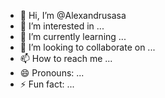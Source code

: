 - 👋 Hi, I’m @Alexandrusasa
- 👀 I’m interested in ...
- 🌱 I’m currently learning ...
- 💞️ I’m looking to collaborate on ...
- 📫 How to reach me ...
- 😄 Pronouns: ...
- ⚡ Fun fact: ...

<!---
Alexandrusasa/Alexandrusasa is a ✨ special ✨ repository because its `README.md` (this file) appears on your GitHub profile.
You can click the Preview link to take a look at your changes.
--->
